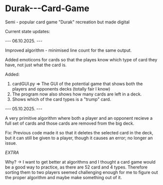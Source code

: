 # Durak---Card-Game
Semi - popular card game "Durak" recreation but made digital

Current state updates:

--- 06.10.2025. ---

Improved algorithm - minimised line count for the same output.

Added emoticons for cards so that the playes know which type of card they have, not just what the card is.

Added: 
1. cardGUI.py => The GUI of the potential game that shows both the players and opponents decks (totally fair I know)
2. The program now also shows how many cards are left in a deck.
3. Shows which of the card types is a "trump" card.


--- 05.10.2025. ---

A very primitive algorithm where both a player and an opponent recieve a full set of cards and those cards are removed from the big deck.

Fix: Previous code made it so that it deletes the selected card in the deck, but it can still be given to a player, though it causes an error; no longer an issue.


_EXTRA_

Why? -> I want to get better at algorithms and I thought a card game would be a good way to practice, as there are 52 card and 4 types. Therefore sorting them to two players seemed challenging enough for me to figure out the proper algorithm and maybe make something out of it.
